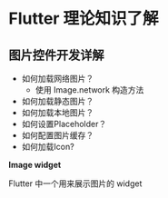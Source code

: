 # Flutter 理论知识了解



## 图片控件开发详解

- 如何加载网络图片？
  - 使用 Image.network 构造方法
- 如何加载静态图片？
- 如何加载本地图片？
- 如何设置Placeholder？
- 如何配置图片缓存？
- 如何加载Icon?



**Image widget**

Flutter 中一个用来展示图片的 widget

